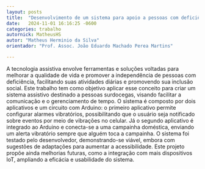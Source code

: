 ```yaml
---
layout: posts
title:  "Desenvolvimento de um sistema para apoio a pessoas com deficiência visual e auditiva"
date:   2024-11-01 16:16:25 -0600
categories: trabalho
autornick: MatheusHS
autor: "Matheus Herminio da Silva"
orientador: "Prof. Assoc. João Eduardo Machado Perea Martins"

---
```


A tecnologia assistiva envolve ferramentas e soluções voltadas para melhorar a qualidade de vida e promover a independência de pessoas com deficiência, facilitando suas atividades diárias e promovendo sua inclusão social. Este trabalho tem como objetivo aplicar esse conceito para criar um sistema assistivo destinado a pessoas surdocegas, visando facilitar a comunicação e o gerenciamento de tempo. O sistema é composto por dois aplicativos e um circuito com Arduino: o primeiro aplicativo permite configurar alarmes vibratórios, possibilitando que o usuário seja notificado sobre eventos por meio de vibrações no celular. Já o segundo aplicativo é integrado ao Arduino e conecta-se a uma campainha doméstica, enviando um alerta vibratório sempre que alguém toca a campainha. O sistema foi testado pelo desenvolvedor, demonstrando-se viável, embora com sugestões de adaptações para aumentar a acessibilidade. Este projeto propõe ainda melhorias futuras, como a integração com mais dispositivos IoT, ampliando a eficácia e usabilidade do sistema.
